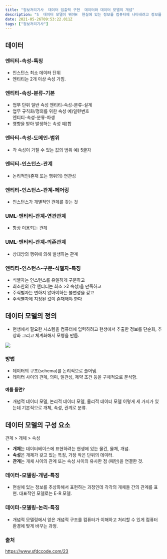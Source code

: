 ```yaml
---
title: "정보처리기사  데이터 입출력 구현  데이터와 데이터 모델의 개념"
description: "S  데이터 모델이 뭐야H  현실에 있는 정보를 컴퓨터에 나타내려고 정보를 단순화, 추상화해서 체계적으로 만든 개념적 모형이야. S  그걸 어떻게 하는건데H  데이터의 구조schema를 논리적으로 표현하는데 데이터의 관계, 의미와 일관성, 제약 조건 등을"
date: 2021-05-26T09:53:22.011Z
tags: ["정보처리기사"]
---
```

## 데이터 
### 엔티티-속성-특징 
- 인스턴스 최소 데이터 단위
- 엔티티는 2개 이상 속성 가짐. 

### 엔티티-속성-분류-기본 
- 업무 단위 일반 속성 
엔티티-속성-분류-설계
- 업무 규칙화/정의를 위한 속성 예)일련번호  
엔티티-속성-분류-파생
- 영향을 받아 발생하는 속성 예)합 

### 앤타티-속성-도메인-범위
- 각 속성이 가질 수 있는 값의 범위 예) 5글자 

### 엔티티-인스턴스-관계
- 논리적인(존재 또는 행위의) 연관성

### 엔티티-인스턴스-관계-페어링 
- 인스턴스가 개별적인 관계를 갖는 것 

### UML-엔티티-관계-연관관계
- 항상 이용되는 관계 

### UML-엔티티-관계-의존관계 
- 상대방의 행위에 의해 발생하는 관계 

### 엔티티-인스턴스-구분-식별자-특징  
- 식별자는 인스턴스를 유일하게 구분하고 
- 최소한의 (각 엔티티는 최소 >2 속성)을 만족하고 
- 주식별자는 변하지 않아야하는 불변성을 갖고 
- 주식별자에 지정된 값이 존재해야 한다 

## 데이터 모델의 정의
- 현생에서 필요한 시스템을 컴퓨터에 입력하려고 현생에서 추출한 정보를 단순화, 추상화 그리고 체계화해서 모형을 만듬. 

![](/velogimages/c1b3260e-01b8-449f-9f7b-df3c75b7bb0a-image.png)

### 방법
- 데이터의 구조(schema)를 논리적으로 풀어냄. 
- 데이터 사이의 관계, 의미, 일관성, 제약 조건 등을 구체적으로 분석함.

#### 예를 들면?
- 개념적 데이터 모델, 논리적 데이터 모델, 물리적 데이터 모델 이렇게 세 가지가 있는데 기본적으로 개체, 속성, 관계로 분류.

## 데이터 모델의 구성 요소
관계 > 개체 > 속성
- **개체**는 데이터베이스에 표현하려는 현생에 있는 물건, 물체, 개념.
- **속성**은 개체가 갖고 있는 특징, 가장 작은 단위의 데이터.
- **관계**는 개체 사이의 관계 또는 속성 사이의 유사한 점 (패턴)을 연결한 것. 

### 데이터-모델링-개념-특징 
- 현실에 있는 정보를 추상화해서 표현하는 과정인데 각각의 개체들 간의 관계를 표현. 대표적인 모델로는 E-R 모델.

### 데이터-모델링-논리-특징 
- 개념적 모델링에서 얻은 개념적 구조를 컴퓨터가 이해하고 처리할 수 있게 컴퓨터 환경에 맞게 바꾸는 과정. 

### 출처
https://www.sfdccode.com/23